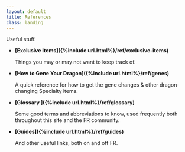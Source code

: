 ```yaml
---
layout: default
title: References
class: landing
---
```

Useful stuff.

- **[Exclusive Items]({%include url.html%}/ref/exclusive-items)**
	
	Things you may or may not want to keep track of.

- **[How to Gene Your Dragon]({%include url.html%}/ref/genes)**
	
	A quick reference for how to get the gene changes & other dragon-changing Specialty items.

- **[Glossary ]({%include url.html%}/ref/glossary)**
	
	Some good terms and abbreviations to know, used frequently both throughout this site and the FR community.

- **[Guides]({%include url.html%}/ref/guides)**
	
	And other useful links, both on and off FR.
